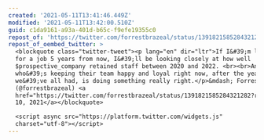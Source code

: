 ```yaml
---
created: '2021-05-11T13:41:46.449Z'
modified: '2021-05-11T13:42:00.510Z'
guid: c1da9161-a93a-401d-b65c-f9efe19355c0
repost_of: 'https://twitter.com/forrestbrazeal/status/1391821585284321282'
repost_of_oembed_twitter: >
  <blockquote class="twitter-tweet"><p lang="en" dir="ltr">If I&#39;m looking
  for a job 5 years from now, I&#39;ll be looking closely at how well
  $prospective_company retained staff between 2020 and 2022. <br><br>Anybody
  who&#39;s keeping their team happy and loyal right now, after the year
  we&#39;ve all had, is doing something really right.</p>&mdash; Forrest Brazeal
  (@forrestbrazeal) <a
  href="https://twitter.com/forrestbrazeal/status/1391821585284321282?ref_src=twsrc%5Etfw">May
  10, 2021</a></blockquote>

  <script async src="https://platform.twitter.com/widgets.js"
  charset="utf-8"></script>
---
```

 
